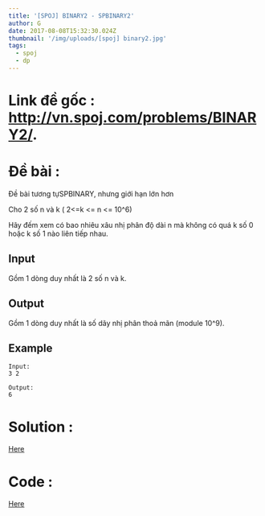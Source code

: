 ```yaml
---
title: '[SPOJ] BINARY2 - SPBINARY2'
author: G
date: 2017-08-08T15:32:30.024Z
thumbnail: '/img/uploads/[spoj] binary2.jpg'
tags:
  - spoj
  - dp
---
```

# Link đề gốc : <http://vn.spoj.com/problems/BINARY2/>.

# Đề bài :
Đề bài tương tựSPBINARY, nhưng giới hạn lớn hơn

Cho 2 số n và k \( 2&lt;=k &lt;= n &lt;= 10^6\)

Hãy đếm xem có bao nhiêu xâu nhị phân độ dài n mà không có quá k số 0 hoặc k số 1 nào liên tiếp nhau.

## Input

Gồm 1 dòng duy nhất là 2 số n và k.

## Output

Gồm 1 dòng duy nhất là số dãy nhị phân thoả mãn \(module 10^9\).

## Example

```
Input:
3 2

Output:
6
```

# Solution :
[Here](http://viahold.com/YWF)

# Code :
[Here](http://viahold.com/YZS)

